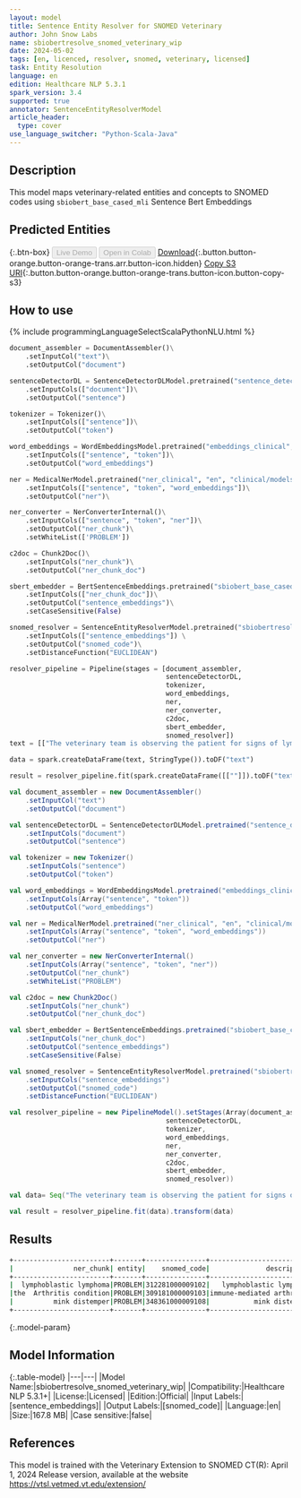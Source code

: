 ```yaml
---
layout: model
title: Sentence Entity Resolver for SNOMED Veterinary
author: John Snow Labs
name: sbiobertresolve_snomed_veterinary_wip
date: 2024-05-02
tags: [en, licenced, resolver, snomed, veterinary, licensed]
task: Entity Resolution
language: en
edition: Healthcare NLP 5.3.1
spark_version: 3.4
supported: true
annotator: SentenceEntityResolverModel
article_header:
  type: cover
use_language_switcher: "Python-Scala-Java"
---
```


## Description

This model maps veterinary-related entities and concepts to SNOMED codes using `sbiobert_base_cased_mli` Sentence Bert Embeddings

## Predicted Entities



{:.btn-box}
<button class="button button-orange" disabled>Live Demo</button>
<button class="button button-orange" disabled>Open in Colab</button>
[Download](https://s3.amazonaws.com/auxdata.johnsnowlabs.com/clinical/models/sbiobertresolve_snomed_veterinary_wip_en_5.3.1_3.4_1714661617056.zip){:.button.button-orange.button-orange-trans.arr.button-icon.hidden}
[Copy S3 URI](s3://auxdata.johnsnowlabs.com/clinical/models/sbiobertresolve_snomed_veterinary_wip_en_5.3.1_3.4_1714661617056.zip){:.button.button-orange.button-orange-trans.button-icon.button-copy-s3}

## How to use



<div class="tabs-box" markdown="1">
{% include programmingLanguageSelectScalaPythonNLU.html %}
  
```python
document_assembler = DocumentAssembler()\
    .setInputCol("text")\
    .setOutputCol("document")

sentenceDetectorDL = SentenceDetectorDLModel.pretrained("sentence_detector_dl_healthcare", "en", "clinical/models")\
    .setInputCols(["document"])\
    .setOutputCol("sentence")

tokenizer = Tokenizer()\
    .setInputCols(["sentence"])\
    .setOutputCol("token")

word_embeddings = WordEmbeddingsModel.pretrained("embeddings_clinical", "en", "clinical/models")\
    .setInputCols(["sentence", "token"])\
    .setOutputCol("word_embeddings")

ner = MedicalNerModel.pretrained("ner_clinical", "en", "clinical/models")\
    .setInputCols(["sentence", "token", "word_embeddings"])\
    .setOutputCol("ner")\

ner_converter = NerConverterInternal()\
    .setInputCols(["sentence", "token", "ner"])\
    .setOutputCol("ner_chunk")\
    .setWhiteList(['PROBLEM'])

c2doc = Chunk2Doc()\
    .setInputCols("ner_chunk")\
    .setOutputCol("ner_chunk_doc")

sbert_embedder = BertSentenceEmbeddings.pretrained("sbiobert_base_cased_mli", "en", "clinical/models")\
    .setInputCols(["ner_chunk_doc"])\
    .setOutputCol("sentence_embeddings")\
    .setCaseSensitive(False)

snomed_resolver = SentenceEntityResolverModel.pretrained("sbiobertresolve_snomed_veterinary_wip", "en", "clinical/models") \
    .setInputCols(["sentence_embeddings"]) \
    .setOutputCol("snomed_code")\
    .setDistanceFunction("EUCLIDEAN")

resolver_pipeline = Pipeline(stages = [document_assembler,
                                       sentenceDetectorDL,
                                       tokenizer,
                                       word_embeddings,
                                       ner,
                                       ner_converter,
                                       c2doc,
                                       sbert_embedder,
                                       snomed_resolver])
text = [["The veterinary team is observing the patient for signs of lymphoblastic lymphoma, while also treating the  Arthritis condition, and closely observing for any potential cases of mink distemper in the facility."]]

data = spark.createDataFrame(text, StringType()).toDF("text")

result = resolver_pipeline.fit(spark.createDataFrame([[""]]).toDF("text")).transform(data)
```
```scala
val document_assembler = new DocumentAssembler()
    .setInputCol("text")
    .setOutputCol("document")

val sentenceDetectorDL = SentenceDetectorDLModel.pretrained("sentence_detector_dl_healthcare", "en", "clinical/models")
    .setInputCols("document")
    .setOutputCol("sentence")

val tokenizer = new Tokenizer()
    .setInputCols("sentence")
    .setOutputCol("token")

val word_embeddings = WordEmbeddingsModel.pretrained("embeddings_clinical", "en", "clinical/models")
    .setInputCols(Array("sentence", "token"))
    .setOutputCol("word_embeddings")

val ner = MedicalNerModel.pretrained("ner_clinical", "en", "clinical/models")
    .setInputCols(Array("sentence", "token", "word_embeddings"))
    .setOutputCol("ner")

val ner_converter = new NerConverterInternal()
    .setInputCols(Array("sentence", "token", "ner"))
    .setOutputCol("ner_chunk")
    .setWhiteList("PROBLEM")

val c2doc = new Chunk2Doc()
    .setInputCols("ner_chunk")
    .setOutputCol("ner_chunk_doc")

val sbert_embedder = BertSentenceEmbeddings.pretrained("sbiobert_base_cased_mli", "en", "clinical/models")
    .setInputCols("ner_chunk_doc")
    .setOutputCol("sentence_embeddings")
    .setCaseSensitive(False)

val snomed_resolver = SentenceEntityResolverModel.pretrained("sbiobertresolve_snomed_veterinary_wip", "en", "clinical/models")
    .setInputCols("sentence_embeddings") 
    .setOutputCol("snomed_code")
    .setDistanceFunction("EUCLIDEAN")

val resolver_pipeline = new PipelineModel().setStages(Array(document_assembler,
                                       sentenceDetectorDL,
                                       tokenizer,
                                       word_embeddings,
                                       ner,
                                       ner_converter,
                                       c2doc,
                                       sbert_embedder,
                                       snomed_resolver))

val data= Seq("The veterinary team is observing the patient for signs of lymphoblastic lymphoma, while also treating the  Arthritis condition, and closely observing for any potential cases of mink distemper in the facility.").toDF("text")

val result = resolver_pipeline.fit(data).transform(data)
```
</div>

## Results

```bash
+------------------------+-------+---------------+-------------------------+------------------------------------------------------------+------------------------------------------------------------+
|               ner_chunk| entity|    snomed_code|              description|                                                   all_codes|                                                 resolutions|
+------------------------+-------+---------------+-------------------------+------------------------------------------------------------+------------------------------------------------------------+
|  lymphoblastic lymphoma|PROBLEM|312281000009102|   lymphoblastic lymphoma|312281000009102:::360351000009103:::91857003:::302841002:...|lymphoblastic lymphoma:::cutaneous epitheliotropic lympho...|
|the  Arthritis condition|PROBLEM|309181000009103|immune-mediated arthritis|309181000009103:::298162008:::35771000009105:::3117810000...|immune-mediated arthritis:::arthritis of shoulder joint::...|
|          mink distemper|PROBLEM|348361000009108|           mink distemper|348361000009108:::86031000009108:::207191000009103:::1901...|mink distemper:::dendropicos obsoletus:::xenops minutus o...|
+------------------------+-------+---------------+-------------------------+------------------------------------------------------------+------------------------------------------------------------+
```

{:.model-param}
## Model Information

{:.table-model}
|---|---|
|Model Name:|sbiobertresolve_snomed_veterinary_wip|
|Compatibility:|Healthcare NLP 5.3.1+|
|License:|Licensed|
|Edition:|Official|
|Input Labels:|[sentence_embeddings]|
|Output Labels:|[snomed_code]|
|Language:|en|
|Size:|167.8 MB|
|Case sensitive:|false|

## References

This model is trained with the Veterinary Extension to SNOMED CT(R): April 1, 2024 Release version, available at the website https://vtsl.vetmed.vt.edu/extension/
